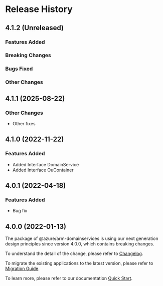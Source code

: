 # Release History

## 4.1.2 (Unreleased)

### Features Added

### Breaking Changes

### Bugs Fixed

### Other Changes

## 4.1.1 (2025-08-22)

### Other Changes

  - Other fixes

## 4.1.0 (2022-11-22)
    
### Features Added

  - Added Interface DomainService
  - Added Interface OuContainer
    
## 4.0.1 (2022-04-18)

### Features Added

  - Bug fix

## 4.0.0 (2022-01-13)

The package of @azure/arm-domainservices is using our next generation design principles since version 4.0.0, which contains breaking changes.

To understand the detail of the change, please refer to [Changelog](https://aka.ms/js-track2-changelog).

To migrate the existing applications to the latest version, please refer to [Migration Guide](https://aka.ms/js-track2-migration-guide).

To learn more, please refer to our documentation [Quick Start](https://aka.ms/azsdk/js/mgmt/quickstart ).
